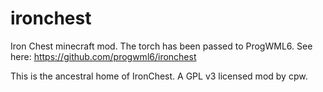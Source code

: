 ironchest
=========

Iron Chest minecraft mod. The torch has been passed to ProgWML6. See here: https://github.com/progwml6/ironchest

This is the ancestral home of IronChest. A GPL v3 licensed mod by cpw.
